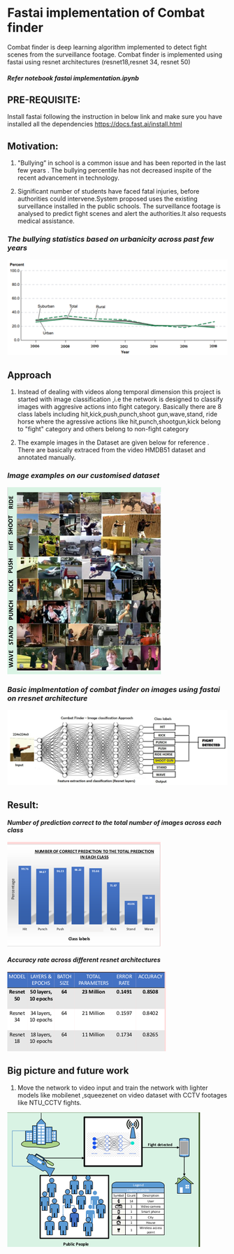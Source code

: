 # Fastai implementation of Combat finder 
Combat finder is deep learning algorithm implemented to detect fight scenes from the surveillance footage.
Combat finder is implemented using fastai using resnet architectures (resnet18,resnet 34, resnet 50)
##### *Refer notebook fastai implementation.ipynb*

## PRE-REQUISITE:

Install fastai following the instruction in below link and make sure you have installed all the dependencies
https://docs.fast.ai/install.html

## Motivation:

1. "Bullying” in school is a common issue and has been reported in the last few years . The bullying percentile has not decreased
inspite of the recent advancement in technology.

2. Significant number of students have faced fatal injuries, before authorities could intervene.System proposed uses the existing surveillance installed in the public schools. The surveillance footage is analysed to predict fight scenes and alert the authorities.It also requests medical assistance.

### *The bullying statistics based on urbanicity across past few years*

![Screenshot](motivation.png)

## Approach

   1. Instead of dealing with videos along temporal dimension this project is started with image classification ,i.e the network is designed to classify images with aggresive actions into fight category. Basically there are 8 class labels including hit,kick,push,punch,shoot gun,wave,stand, ride horse where the agressive actions like hit,punch,shootgun,kick belong to "fight" category and others belong to non-fight category

   2. The example images in the Dataset are given below for reference . There are basically extraced from the video HMDB51 dataset and annotated manually.

### *Image examples on our customised dataset*

![Screenshot](dataset.png)


### *Basic implmentation of combat finder on images using fastai on rresnet architecture*

![Screenshot](approach.png)

## Result:

#### *Number of prediction correct to the total number of images across each class*

![Screenshot](results.png)

#### *Accuracy rate across different resnet architectures*

![Screenshot](accuracy_rate.png)

## Big picture and future work
1. Move the network to video input and train the network with lighter models like mobilenet ,squeezenet on video dataset with CCTV footages like NTU_CCTV fights.

![Screenshot](bigpicture.png)
